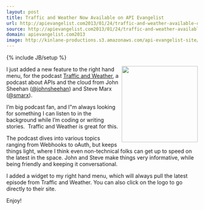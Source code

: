 ```yaml
---
layout: post
title: Traffic and Weather Now Available on API Evangelist
url: http://apievangelist.com2013/01/24/traffic-and-weather-available-on-api-evangelist/
source: http://apievangelist.com2013/01/24/traffic-and-weather-available-on-api-evangelist/
domain: apievangelist.com2013
image: http://kinlane-productions.s3.amazonaws.com/api-evangelist-site/blog/Traffic-and-Weather.png
---
```

{% include JB/setup %}<p>
     <a href="http://trafficandweather.io/" target="_blank"><img src="https://s3.amazonaws.com/kinlane-productions/api-evangelist/traffic-and-weather/Traffic-and-Weather.png"  width="200" align="right" /></a>
</p>
<p>
     I just added a new feature to the right hand menu, for the podcast <a href="http://trafficandweather.io/">Traffic and Weather</a>, a podcast about APIs and the cloud from John Sheehan (<a href="https://twitter.com/johnsheehan">@johnsheehan</a>) and Steve Marx (<a href="https://twitter.com/smarx">@smarx</a>).
</p>
<p>
     I’m big podcast fan, and I"m always looking for something I can listen to in the background while I’m coding or writing stories.  Traffic and Weather is great for this.
</p>
<p>
     The podcast dives into various topics ranging from Webhooks to oAuth, but keeps things light, where I think even non-technical folks can get up to speed on the latest in the space. John and Steve make things very informative, while being friendly and keeping it conversational.
</p>
<p>
     I added a widget to my right hand menu, which will always pull the latest episode from Traffic and Weather. You can also click on the logo to go directly to their site.
</p>
<p>
     Enjoy!
</p>
